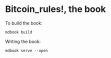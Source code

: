 # Bitcoin_rules!, the book

To build the book:

`mdbook build`

Writing the book:

`mdbook serve --open`